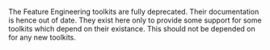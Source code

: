 The Feature Engineering toolkits are fully deprecated.
Their documentation is hence out of date. They exist here only to provide
some support for some toolkits which depend on their existance. 
This should not be depended on for any new toolkits.
